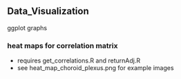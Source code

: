 ## Data_Visualization
ggplot graphs

### heat maps for correlation matrix

  - requires get_correlations.R and returnAdj.R
  - see heat_map_choroid_plexus.png for example images
